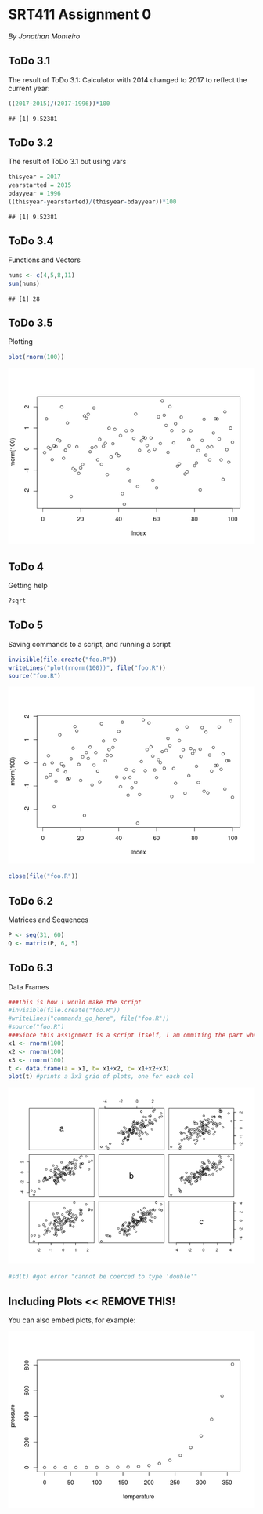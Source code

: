 SRT411 Assignment 0
================
*By Jonathan Monteiro*

ToDo 3.1
--------

The result of ToDo 3.1: Calculator with 2014 changed to 2017 to reflect the current year:

``` r
((2017-2015)/(2017-1996))*100
```

    ## [1] 9.52381

ToDo 3.2
--------

The result of ToDo 3.1 but using vars

``` r
thisyear = 2017
yearstarted = 2015
bdayyear = 1996
((thisyear-yearstarted)/(thisyear-bdayyear))*100
```

    ## [1] 9.52381

ToDo 3.4
--------

Functions and Vectors

``` r
nums <- c(4,5,8,11)
sum(nums)
```

    ## [1] 28

ToDo 3.5
--------

Plotting

``` r
plot(rnorm(100))
```

![](a0_files/figure-markdown_github/unnamed-chunk-4-1.png)

ToDo 4
------

Getting help

``` r
?sqrt
```

ToDo 5
------

Saving commands to a script, and running a script

``` r
invisible(file.create("foo.R"))
writeLines("plot(rnorm(100))", file("foo.R"))
source("foo.R")
```

![](a0_files/figure-markdown_github/unnamed-chunk-6-1.png)

``` r
close(file("foo.R"))
```

ToDo 6.2
--------

Matrices and Sequences

``` r
P <- seq(31, 60)
Q <- matrix(P, 6, 5)
```

ToDo 6.3
--------

Data Frames

``` r
###This is how I would make the script
#invisible(file.create("foo.R"))
#writeLines("commands_go_here", file("foo.R"))
#source("foo.R")
###Since this assignment is a script itself, I am ommiting the part where we have to make a script
x1 <- rnorm(100)
x2 <- rnorm(100)
x3 <- rnorm(100)
t <- data.frame(a = x1, b= x1+x2, c= x1+x2+x3)
plot(t) #prints a 3x3 grid of plots, one for each col
```

![](a0_files/figure-markdown_github/unnamed-chunk-8-1.png)

``` r
#sd(t) #got error "cannot be coerced to type 'double'"
```

Including Plots &lt;&lt; REMOVE THIS!
-------------------------------------

You can also embed plots, for example:

![](a0_files/figure-markdown_github/unnamed-chunk-9-1.png)
